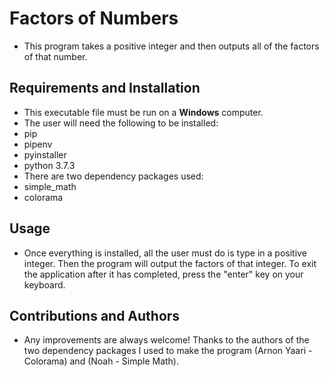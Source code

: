 # Factors of Numbers

* This program takes a positive integer and then outputs all of the factors of that number.

## Requirements and Installation

* This executable file must be run on a **Windows** computer.
* The user will need the following to be installed:
* pip
* pipenv
* pyinstaller
* python 3.7.3
* There are two dependency packages used:
* simple_math
* colorama

## Usage

* Once everything is installed, all the user must do is type in a positive integer. Then the program will output the factors of that integer. To exit the application after it has completed, press the "enter" key on your keyboard.

## Contributions and Authors

* Any improvements are always welcome! Thanks to the authors of the two dependency packages I used to make the program (Arnon Yaari - Colorama) and (Noah - Simple Math).